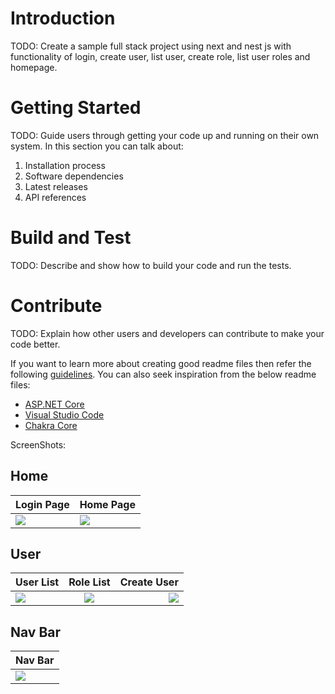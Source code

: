 # Introduction 
TODO: Create a sample full stack project using next and nest js with functionality of login, create user, list user, create role, list user roles and homepage. 

# Getting Started
TODO: Guide users through getting your code up and running on their own system. In this section you can talk about:
1.	Installation process
2.	Software dependencies
3.	Latest releases
4.	API references

# Build and Test
TODO: Describe and show how to build your code and run the tests. 

# Contribute
TODO: Explain how other users and developers can contribute to make your code better. 

If you want to learn more about creating good readme files then refer the following [guidelines](https://docs.microsoft.com/en-us/azure/devops/repos/git/create-a-readme?view=azure-devops). You can also seek inspiration from the below readme files:
- [ASP.NET Core](https://github.com/aspnet/Home)
- [Visual Studio Code](https://github.com/Microsoft/vscode)
- [Chakra Core](https://github.com/Microsoft/ChakraCore)

ScreenShots:

## Home

| Login Page  | Home Page |
| ------------- | ------------- |
| <img src="https://i.ibb.co/Bzm3dcv/Screenshot-2024-06-17-161647.png" />  | <img src="https://i.ibb.co/JszgDbH/Screenshot-2024-06-17-155331.png"/>  |

## User

| User List | Role List | Create User |
| :---         |     :---:      |          ---: |
| <img src="https://i.ibb.co/vjff3fR/Screenshot-2024-06-17-155144.png" />   | <img src="https://i.ibb.co/DfSG5yz/Screenshot-2024-06-17-155835.png"/>   | <img src="https://i.ibb.co/rf25z37/Screenshot-2024-06-17-160001.png"/>   |


## Nav Bar

| Nav Bar  |
| ------------- |
| <img src="[https://i.ibb.co/2M5Kxty/Home-ALL-List.png](https://i.ibb.co/HCg8mkb/Screenshot-2024-06-17-155504.png)" />  |

